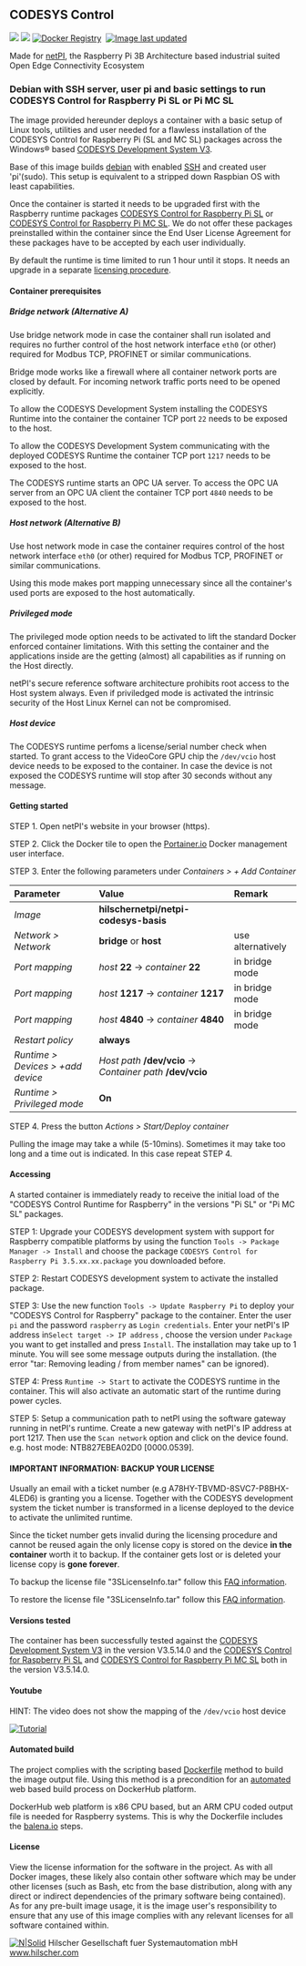 ## CODESYS Control

[![](https://images.microbadger.com/badges/image/hilschernetpi/netpi-codesys-basis.svg)](https://microbadger.com/images/hilschernetpi/netpi-codesys-basis "CODESYS Control")
[![](https://images.microbadger.com/badges/commit/hilschernetpi/netpi-codesys-basis.svg)](https://microbadger.com/images/hilschernetpi/netpi-codesys-basis "CODESYS Control")
[![Docker Registry](https://img.shields.io/docker/pulls/hilschernetpi/netpi-codesys-basis.svg)](https://registry.hub.docker.com/u/hilschernetpi/netpi-codesys-basis/)&nbsp;
[![Image last updated](https://img.shields.io/badge/dynamic/json.svg?url=https://api.microbadger.com/v1/images/hilschernetpi/netpi-codesys-basis&label=Image%20last%20updated&query=$.LastUpdated&colorB=007ec6)](http://microbadger.com/images/hilschernetpi/netpi-codesys-basis "Image last updated")&nbsp;

Made for [netPI](https://www.netiot.com/netpi/), the Raspberry Pi 3B Architecture based industrial suited Open Edge Connectivity Ecosystem

### Debian with SSH server, user pi and basic settings to run CODESYS Control for Raspberry Pi SL or Pi MC SL

The image provided hereunder deploys a container with a basic setup of Linux tools, utilities and user needed for a flawless installation of the CODESYS Control for Raspberry Pi (SL and MC SL) packages across the Windows® based [CODESYS Development System V3](https://store.codesys.com/codesys.html?___store=en&___from_store=en).

Base of this image builds [debian](https://www.balena.io/docs/reference/base-images/base-images/) with enabled [SSH](https://en.wikipedia.org/wiki/Secure_Shell) and created user 'pi'(sudo). This setup is equivalent to a stripped down Raspbian OS with least capabilities.

Once the container is started it needs to be upgraded first with the Raspberry runtime packages [CODESYS Control for Raspberry Pi SL](https://store.codesys.com/codesys-control-for-raspberry-pi-sl.html) or [CODESYS Control for Raspberry Pi MC SL](https://store.codesys.com/codesys-control-for-raspberry-pi-mc-sl.html). We do not offer these packages preinstalled within the container since the End User License Agreement for these packages have to be accepted by each user individually.

By default the runtime is time limited to run 1 hour until it stops. It needs an upgrade in a separate [licensing procedure](https://www.codesys.com/the-system/licensing.html).

#### Container prerequisites

##### Bridge network (Alternative A)

Use bridge network mode in case the container shall run isolated and requires no further control of the host network interface `eth0` (or other) required for Modbus TCP, PROFINET or similar communications.

Bridge mode works like a firewall where all container network ports are closed by default. For incoming network traffic ports need to be opened explicitly.

To allow the CODESYS Development System installing the CODESYS Runtime into the container the container TCP port `22` needs to be exposed to the host.

To allow the CODESYS Development System communicating with the deployed CODESYS Runtime the container TCP port `1217` needs to be exposed to the host.

The CODESYS runtime starts an OPC UA server. To access the OPC UA server from an OPC UA client the container TCP port `4840` needs to be exposed to the host.

##### Host network (Alternative B)

Use host network mode in case the container requires control of the host network interface `eth0` (or other) required for Modbus TCP, PROFINET or similar communications.

Using this mode makes port mapping unnecessary since all the container's used ports are exposed to the host automatically.

##### Privileged mode

The privileged mode option needs to be activated to lift the standard Docker enforced container limitations. With this setting the container and the applications inside are the getting (almost) all capabilities as if running on the Host directly. 

netPI's secure reference software architecture prohibits root access to the Host system always. Even if priviledged mode is activated the intrinsic security of the Host Linux Kernel can not be compromised.

##### Host device

The CODESYS runtime perfoms a license/serial number check when started. To grant access to the VideoCore GPU chip the `/dev/vcio` host device needs to be exposed to the container. In case the device is not exposed the CODESYS runtime will stop after 30 seconds without any message.

#### Getting started

STEP 1. Open netPI's website in your browser (https).

STEP 2. Click the Docker tile to open the [Portainer.io](http://portainer.io/) Docker management user interface.

STEP 3. Enter the following parameters under *Containers > + Add Container*

Parameter | Value | Remark
:---------|:------ |:------
*Image* | **hilschernetpi/netpi-codesys-basis**
*Network > Network* | **bridge** or **host** | use alternatively
*Port mapping* | *host* **22** -> *container* **22** | in bridge mode
*Port mapping* | *host* **1217** -> *container* **1217** | in bridge mode
*Port mapping* | *host* **4840** -> *container* **4840** | in bridge mode
*Restart policy* | **always**
*Runtime > Devices > +add device* | *Host path* **/dev/vcio** -> *Container path* **/dev/vcio** |
*Runtime > Privileged mode* | **On** |

STEP 4. Press the button *Actions > Start/Deploy container*

Pulling the image may take a while (5-10mins). Sometimes it may take too long and a time out is indicated. In this case repeat STEP 4.

#### Accessing

A started container is immediately ready to receive the initial load of the "CODESYS Control Runtime for Raspberry" in the versions "Pi SL" or "Pi MC SL" packages.

STEP 1: Upgrade your CODESYS development system with support for Raspberry compatible platforms by using the function `Tools -> Package Manager -> Install` and choose the package `CODESYS Control for Raspberry Pi 3.5.xx.xx.package` you downloaded before.

STEP 2: Restart CODESYS development system to activate the installed package.

STEP 3: Use the new function `Tools -> Update Raspberry Pi` to deploy your "CODESYS Control for Raspberry" package to the container. Enter the user `pi` and the password `raspberry` as `Login credentials`. Enter your netPI's IP address in`Select target -> IP address` , choose the version under `Package` you want to get installed and press `Install`. The installation may take up to 1 minute. You will see some message outputs during the installation. (the error "tar: Removing leading / from member names" can be ignored).

STEP 4: Press `Runtime -> Start` to activate the CODESYS runtime in the container. This will also activate an automatic start of the runtime during power cycles.

STEP 5: Setup a communication path to netPI using the software gateway running in netPI's runtime. Create a new gateway with netPI's IP address at port 1217. Then use the `Scan network` option and click on the device found. e.g. host mode: NTB827EBEA02D0 [0000.0539]. 

#### IMPORTANT INFORMATION: BACKUP YOUR LICENSE

Usually an email with a ticket number (e.g A78HY-TBVMD-8SVC7-P8BHX-4LED6) is granting you a license. Together with the CODESYS development system the ticket number is transformed in a license deployed to the device to activate the unlimited runtime. 

Since the ticket number gets invalid during the licensing procedure and cannot be reused again the only license copy is stored on the device **in the container** worth it to backup. If the container gets lost or is deleted your license copy is **gone forever**.

To backup the license file "3SLicenseInfo.tar" follow this [FAQ information](https://forum.codesys.com/viewtopic.php?f=22&t=5641&start=15#p10689).

To restore the license file "3SLicenseInfo.tar" follow this [FAQ information](https://forum.codesys.com/viewtopic.php?f=22&t=5641&p=10690#p10690).

#### Versions tested
The container has been successfully tested against the [CODESYS Development System V3](https://store.codesys.com/codesys.html) in the version V3.5.14.0 and the [CODESYS Control for Raspberry Pi SL](https://store.codesys.com/codesys-control-for-raspberry-pi-sl.html) and [CODESYS Control for Raspberry Pi MC SL](https://store.codesys.com/codesys-control-for-raspberry-pi-mc-sl.html) both in the version V3.5.14.0.

#### Youtube

HINT: The video does not show the mapping of the `/dev/vcio` host device

[![Tutorial](https://img.youtube.com/vi/cXIHu3-4-eg/0.jpg)](https://youtu.be/cXIHu3-4-eg)

#### Automated build

The project complies with the scripting based [Dockerfile](https://docs.docker.com/engine/reference/builder/) method to build the image output file. Using this method is a precondition for an [automated](https://docs.docker.com/docker-hub/builds/) web based build process on DockerHub platform.

DockerHub web platform is x86 CPU based, but an ARM CPU coded output file is needed for Raspberry systems. This is why the Dockerfile includes the [balena.io](https://balena.io/blog/building-arm-containers-on-any-x86-machine-even-dockerhub/) steps.

#### License

View the license information for the software in the project. As with all Docker images, these likely also contain other software which may be under other licenses (such as Bash, etc from the base distribution, along with any direct or indirect dependencies of the primary software being contained).
As for any pre-built image usage, it is the image user's responsibility to ensure that any use of this image complies with any relevant licenses for all software contained within.

[![N|Solid](http://www.hilscher.com/fileadmin/templates/doctima_2013/resources/Images/logo_hilscher.png)](http://www.hilscher.com)  Hilscher Gesellschaft fuer Systemautomation mbH  www.hilscher.com
